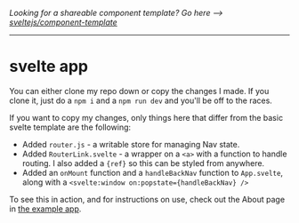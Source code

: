 *Looking for a shareable component template? Go here --> [sveltejs/component-template](https://github.com/sveltejs/component-template)*

---

# svelte app

You can either clone my repo down or copy the changes I made. If you clone it, just do a `npm i` and a `npm run dev` and you'll be off to the races.

If you want to copy my changes, only things here that differ from the basic svelte template are the following:
* Added `router.js` - a writable store for managing Nav state.
* Added `RouterLink.svelte` - a wrapper on a `<a>` with a function to handle routing. I also added a `{ref}` so this can be styled from anywhere.
* Added an `onMount` function and a `handleBackNav` function to `App.svelte`, along with a `<svelte:window on:popstate={handleBackNav} />`

To see this in action, and for instructions on use, check out the About page in [the example app](https://svelte-routing-example.vercel.app/home).
